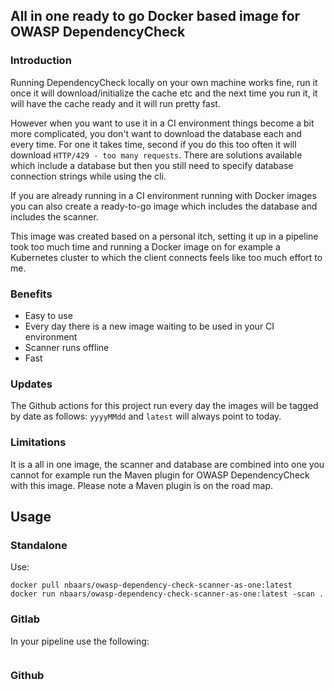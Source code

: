 ## All in one ready to go Docker based image for OWASP DependencyCheck

### Introduction

Running DependencyCheck locally on your own machine works fine, run it once it will download/initialize the cache etc and the next time you run it, it will have the cache ready and it will run pretty fast.

However when you want to use it in a CI environment things become a bit more complicated, you don't want to download the database each and every time. For one it takes time, second if you do this too often it will download `HTTP/429 - too many requests`. There are solutions available which include a database but then you still need to specify database connection strings while using the cli.

If you are already running in a CI environment running with Docker images you can also create a ready-to-go image which includes the database and includes the scanner.

This image was created based on a personal itch, setting it up in a pipeline took too much time and running a Docker image on for example a Kubernetes cluster to which the client connects feels like too much effort to me.

### Benefits

- Easy to use 
- Every day there is a new image waiting to be used in your CI environment
- Scanner runs offline
- Fast

### Updates

The Github actions for this project run every day the images will be tagged by date as follows: `yyyyMMdd` and `latest` will always point to today.

### Limitations

It is a all in one image, the scanner and database are combined into one you cannot for example run the Maven plugin for OWASP DependencyCheck with this image. Please note a Maven plugin is on the road map.

## Usage

### Standalone

Use: 

```
docker pull nbaars/owasp-dependency-check-scanner-as-one:latest
docker run nbaars/owasp-dependency-check-scanner-as-one:latest -scan .
```

### Gitlab

In your pipeline use the following:

```

```

### Github